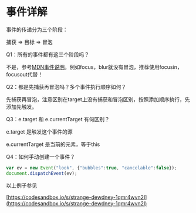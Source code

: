 # 事件详解

事件的传递分为三个阶段：

捕获 => 目标 => 冒泡


Q1：所有的事件都有这三个阶段吗？

不是，参考[MDN事件说明](https://developer.mozilla.org/zh-CN/docs/Web/Events)。例如focus，blur就没有冒泡，推荐使用focusin，focusout代替！



Q2：都是先捕获再冒泡吗？多个事件执行顺序如何？

先捕获再冒泡，注意区别在target上没有捕获和冒泡区别，按照添加顺序执行，先添加先触发。



Q3：e.target 和 e.currentTarget 有何区别？

e.target 是触发这个事件的源

e.currentTarget 是当前的元素，等于this



Q4：如何手动创建一个事件？

```javascript
var ev = new Event("look", {"bubbles":true, "cancelable":false});
document.dispatchEvent(ev);
```

以上例子参见

[https://codesandbox.io/s/strange-dewdney-1qmr4wvn2l](https://codesandbox.io/s/strange-dewdney-1qmr4wvn2l)


